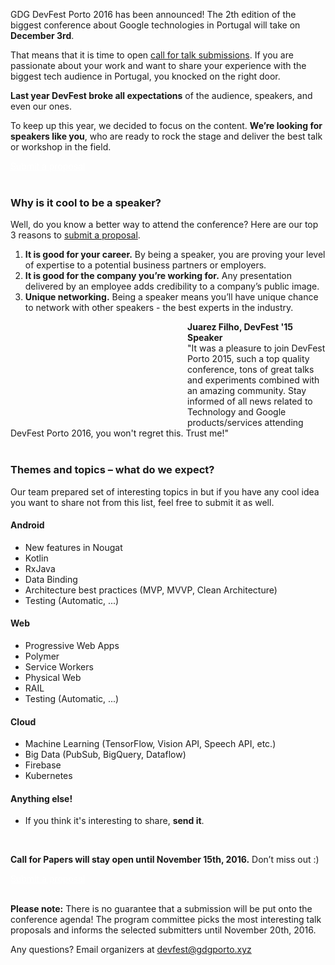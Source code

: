 GDG DevFest Porto 2016 has been announced! The 2th edition of the biggest conference about Google technologies in Portugal will take on **December 3rd**.

That means that it is time to open [call for talk submissions](https://goo.gl/forms/NpjzukH1qzcK9ehh1). If you are passionate about your work and want to share your experience with the biggest tech audience in Portugal, you knocked on the right door.

**Last year DevFest broke all expectations** of the audience, speakers, and even our ones.


To keep up this year, we decided to focus on the content. **We’re looking for speakers like you**, who are ready to rock the stage and deliver the best talk or workshop in the field.
<div class="text-center">
<a href="https://goo.gl/forms/NpjzukH1qzcK9ehh1" target="_blank" class="style-scope header-content" style="color: white; ">
  <paper-button class="primary style-scope header-content x-scope paper-button-0" raised="" role="button" tabindex="0" animated="" aria-disabled="false" elevation="1">Submit a proposal</paper-button>
</a>
</div>

<br/>

### Why is it cool to be a speaker?

Well, do you know a better way to attend the conference? Here are our top 3 reasons to [submit a proposal](https://goo.gl/forms/NpjzukH1qzcK9ehh1).

1. **It is good for your career.** By being a speaker, you are proving your level of expertise to a potential business partners or employers.
2. **It is good for the company you’re working for.** Any presentation delivered by an employee adds credibility to a company’s public image.
3. **Unique networking.** Being a speaker means you’ll have unique chance to network with other speakers - the best experts in the industry.


<div class="quote-container">
  <div class="quote-photo" style="background-image: url('/images/sessions/juarez.jpg');background-size: 237px 159px;
                                                                                           background-repeat: no-repeat;
                                                                                           height: 159px;
                                                                                           width: 237px;
    float: left;
    margin: 4px 23px;"></div>
  <div class="quote-text-wrapper">
      <div class="quote-author" style="font-weight: bold;">Juarez Filho, DevFest '15 Speaker</div>
      <div class="quote-text">"It was a pleasure to join DevFest Porto 2015, such a top quality conference, tons of great talks and experiments combined with an amazing community. Stay informed of all news related to Technology and Google products/services attending DevFest Porto 2016, you won't regret this. Trust me!"</div>
  </div>
</div>
<br/>

### Themes and topics – what do we expect?

Our team prepared set of interesting topics in but if you have any cool idea you want to share not from this list, feel free to submit it as well.

#### Android
* New features in Nougat
* Kotlin
* RxJava
* Data Binding
* Architecture best practices (MVP, MVVP, Clean Architecture)
* Testing (Automatic, ...)

#### Web
* Progressive Web Apps
* Polymer
* Service Workers
* Physical Web
* RAIL
* Testing (Automatic, ...)

#### Cloud
* Machine Learning (TensorFlow, Vision API, Speech API, etc.)
* Big Data (PubSub, BigQuery, Dataflow)
* Firebase
* Kubernetes

#### Anything else!
* If you think it's interesting to share, **send it**.

<br/>

**Call for Papers will stay open until November 15th, 2016.** Don’t miss out :)

<div class="text-center">
<a href="https://goo.gl/forms/NpjzukH1qzcK9ehh1" target="_blank" class="style-scope header-content" style="color: white; ">
  <paper-button class="primary style-scope header-content x-scope paper-button-0" raised="" role="button" tabindex="0" animated="" aria-disabled="false" elevation="1">Submit a proposal</paper-button>
</a>
</div>
<br/>

**Please note:** There is no guarantee that a submission will be put onto the conference agenda! The program committee picks the most interesting talk proposals and informs the selected submitters until November 20th, 2016.

Any questions? Email organizers at [devfest@gdgporto.xyz](mailto:devfest@gdgporto.xyz)



